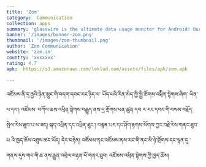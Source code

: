 ```yaml
---
title: 'Zom'
category:  Communication
collection: apps
summary: 'glasswire is the ultimate data usage monitor for Android! Our app makes it easy to monitor your mobile data usage, data limits, and WiFi network activity. Instantly see what apps are slowing your phone’s Internet connection or wasting your mobile data.'
banner: '/images/banner-zom.png'
thumbnail: '/images/zom-thumbnail.png'
author: 'Zom Communication'
website: 'zom.im'
country: 'xxxxxxx'
rating: 4.7
apk:  https://s3.amazonaws.com/loklad.com/assets/files/apk/zom.apk

---
```

འཛོམས་ནི་དྲ་རྒྱའི་ཉེན་སྲུང་གི་བདག་དབང་རང་ཉིད་ལ་ ཡོད་པའི་རིན་མེད་ཀྱི་སྤྱི་ཚོགས་འཕྲིིན་སྟེགས་ཞིག་ ཡིན་པ་དང་། འཛོམས་ བཀོལ་ཆས་འཕྲིན་སྟེགས་བརྒྱུད་ནས་དྲ་གྲོགས་ཕན་ཚུན་དབ ར་རང་དབང་གི་བསམ་བརྗོད་སྤེལ་རེས་ཐུབ་པ་མ་ཟད། སྐད་འཕྲིན་དང་འཕྲིན་ཐུང་། བརྙན་པར་དང་ཤོག་རྟགས་སོགས་ཀྱང་བརྗེ་རེས་གནང་ཐུབ་པ འི་ཁྱད་ཆོས་འཐུས་ཚང་ཡོད། དེར་བརྟེན། འཛོམས་ནང་འཛོམས་ནས་རང་གི་ནང་མི་ཉེ་གྲོགས་དང་ལྷན་དུ ་གནས་དུས་གང་གི་ཆ་ནས་རྒྱུན་འབྲེལ་བརྟན་པོ་གནང་ཐུབ། འཛོམས་འཕྲིན་སྟེགས་ཀྱི་ཁྱད་ཆོས།